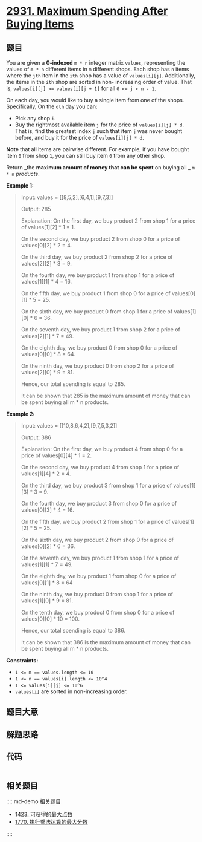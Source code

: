 # [2931. Maximum Spending After Buying Items](https://leetcode.com/problems/maximum-spending-after-buying-items/)

## 题目

You are given a **0-indexed** `m * n` integer matrix `values`, representing
the values of `m * n` different items in `m` different shops. Each shop has
`n` items where the `jth` item in the `ith` shop has a value of
`values[i][j]`. Additionally, the items in the `ith` shop are sorted in non-
increasing order of value. That is, `values[i][j] >= values[i][j + 1]` for all
`0 <= j < n - 1`.

On each day, you would like to buy a single item from one of the shops.
Specifically, On the `dth` day you can:

- Pick any shop `i`.
- Buy the rightmost available item `j` for the price of `values[i][j] * d`. That is, find the greatest index `j` such that item `j` was never bought before, and buy it for the price of `values[i][j] * d`.

**Note** that all items are pairwise different. For example, if you have
bought item `0` from shop `1`, you can still buy item `0` from any other shop.

Return _the **maximum amount of money that can be spent** on buying all _ `m *
n` _products_.

**Example 1:**

> Input: values = [[8,5,2],[6,4,1],[9,7,3]]
>
> Output: 285
>
> Explanation: On the first day, we buy product 2 from shop 1 for a price of values[1][2] \* 1 = 1.
>
> On the second day, we buy product 2 from shop 0 for a price of values[0][2] \* 2 = 4.
>
> On the third day, we buy product 2 from shop 2 for a price of values[2][2] \* 3 = 9.
>
> On the fourth day, we buy product 1 from shop 1 for a price of values[1][1] \* 4 = 16.
>
> On the fifth day, we buy product 1 from shop 0 for a price of values[0][1] \* 5 = 25.
>
> On the sixth day, we buy product 0 from shop 1 for a price of values[1][0] \* 6 = 36.
>
> On the seventh day, we buy product 1 from shop 2 for a price of values[2][1] \* 7 = 49.
>
> On the eighth day, we buy product 0 from shop 0 for a price of values[0][0] \* 8 = 64.
>
> On the ninth day, we buy product 0 from shop 2 for a price of values[2][0] \* 9 = 81.
>
> Hence, our total spending is equal to 285.
>
> It can be shown that 285 is the maximum amount of money that can be spent buying all m \* n products.

**Example 2:**

> Input: values = [[10,8,6,4,2],[9,7,5,3,2]]
>
> Output: 386
>
> Explanation: On the first day, we buy product 4 from shop 0 for a price of values[0][4] \* 1 = 2.
>
> On the second day, we buy product 4 from shop 1 for a price of values[1][4] \* 2 = 4.
>
> On the third day, we buy product 3 from shop 1 for a price of values[1][3] \* 3 = 9.
>
> On the fourth day, we buy product 3 from shop 0 for a price of values[0][3] \* 4 = 16.
>
> On the fifth day, we buy product 2 from shop 1 for a price of values[1][2] \* 5 = 25.
>
> On the sixth day, we buy product 2 from shop 0 for a price of values[0][2] \* 6 = 36.
>
> On the seventh day, we buy product 1 from shop 1 for a price of values[1][1] \* 7 = 49.
>
> On the eighth day, we buy product 1 from shop 0 for a price of values[0][1] \* 8 = 64
>
> On the ninth day, we buy product 0 from shop 1 for a price of values[1][0] \* 9 = 81.
>
> On the tenth day, we buy product 0 from shop 0 for a price of values[0][0] \* 10 = 100.
>
> Hence, our total spending is equal to 386.
>
> It can be shown that 386 is the maximum amount of money that can be spent buying all m \* n products.

**Constraints:**

- `1 <= m == values.length <= 10`
- `1 <= n == values[i].length <= 10^4`
- `1 <= values[i][j] <= 10^6`
- `values[i]` are sorted in non-increasing order.

## 题目大意

## 解题思路

## 代码

```javascript

```

## 相关题目

:::: md-demo 相关题目

- [1423. 可获得的最大点数](https://leetcode.com/problems/maximum-points-you-can-obtain-from-cards)
- [1770. 执行乘法运算的最大分数](https://leetcode.com/problems/maximum-score-from-performing-multiplication-operations)

::::
